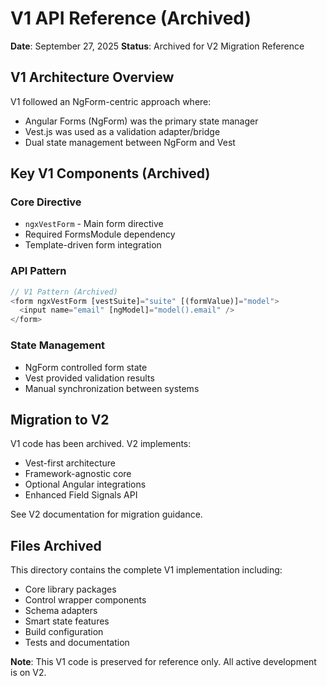 # V1 API Reference (Archived)

**Date**: September 27, 2025
**Status**: Archived for V2 Migration Reference

## V1 Architecture Overview

V1 followed an NgForm-centric approach where:

- Angular Forms (NgForm) was the primary state manager
- Vest.js was used as a validation adapter/bridge
- Dual state management between NgForm and Vest

## Key V1 Components (Archived)

### Core Directive

- `ngxVestForm` - Main form directive
- Required FormsModule dependency
- Template-driven form integration

### API Pattern

```typescript
// V1 Pattern (Archived)
<form ngxVestForm [vestSuite]="suite" [(formValue)]="model">
  <input name="email" [ngModel]="model().email" />
</form>
```

### State Management

- NgForm controlled form state
- Vest provided validation results
- Manual synchronization between systems

## Migration to V2

V1 code has been archived. V2 implements:

- Vest-first architecture
- Framework-agnostic core
- Optional Angular integrations
- Enhanced Field Signals API

See V2 documentation for migration guidance.

## Files Archived

This directory contains the complete V1 implementation including:

- Core library packages
- Control wrapper components
- Schema adapters
- Smart state features
- Build configuration
- Tests and documentation

**Note**: This V1 code is preserved for reference only. All active development is on V2.
